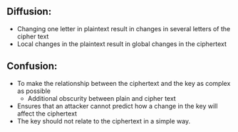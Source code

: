 ## Diffusion:
- Changing one letter in plaintext result in changes in several letters of the cipher text
- Local changes in the plaintext result in global changes in the ciphertext
## Confusion:
- To make the relationship between the ciphertext and the key as complex as possible
	- Additional obscurity between plain and cipher text
- Ensures that an attacker cannot predict how a change in the key will affect the ciphertext
- The key should not relate to the ciphertext in a simple way. 